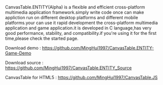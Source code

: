 CanvasTable.ENTITY(Alpha) is a flexible and efficient cross-platform multimedia application framework.simply write code once can make appliction run on different desktop platforms and different mobile platforms.your can use it rapid development the cross-platform multimedia application and game application.it is developed in C language,has very good performance, stability, and compatibility.if you're using it for the first time,please check the started page.

Download demo : https://github.com/MingHui1997/CanvasTable.ENTITY-Game-Demo

Download source : https://github.com/MingHui1997/CanvasTable.ENTITY_Source


CanvasTable for HTML5 : https://github.com/MingHui1997/CanvasTable.JS
